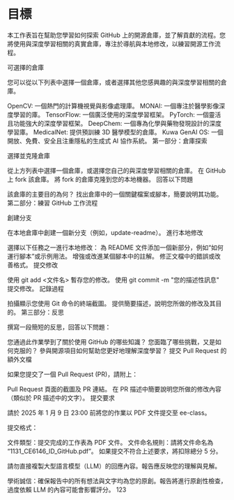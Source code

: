 # 目標

本工作表旨在幫助您學習如何探索 GitHub 上的開源倉庫，並了解貢獻的流程。您將使用與深度學習相關的真實倉庫，專注於導航與本地修改，以練習開源工作流程。

可選擇的倉庫

您可以從以下列表中選擇一個倉庫，或者選擇其他您感興趣的與深度學習相關的倉庫。

OpenCV: 一個熱門的計算機視覺與影像處理庫。
MONAI: 一個專注於醫學影像深度學習的庫。
TensorFlow: 一個廣泛使用的深度學習框架。
PyTorch: 一個靈活且功能強大的深度學習框架。
DeepChem: 一個專為化學與藥物發現設計的深度學習庫。
MedicalNet: 提供預訓練 3D 醫學模型的倉庫。
Kuwa GenAI OS: 一個開放、免費、安全且注重隱私的生成式 AI 協作系統。
第一部分：倉庫探索

選擇並克隆倉庫

從上方列表中選擇一個倉庫，或選擇您自己的與深度學習相關的倉庫。
在 GitHub 上 fork 該倉庫。
將 fork 的倉庫克隆到您的本地機器。
回答以下問題

該倉庫的主要目的為何？
找出倉庫中的一個關鍵檔案或腳本，簡要說明其功能。
第二部分：練習 GitHub 工作流程

創建分支

在本地倉庫中創建一個新分支（例如，update-readme）。
進行本地修改

選擇以下任務之一進行本地修改：
為 README 文件添加一個新部分，例如“如何運行腳本”或示例用法。
增強或改進某個腳本中的註解。
修正文檔中的錯誤或改善格式。
提交修改

使用 git add <文件名> 暫存您的修改。
使用 git commit -m "您的描述性訊息" 提交修改。
記錄過程

拍攝顯示您使用 Git 命令的終端截圖。
提供簡要描述，說明您所做的修改及其目的。
第三部分：反思

撰寫一段簡短的反思，回答以下問題：

您通過此作業學到了關於使用 GitHub 的哪些知識？
您面臨了哪些挑戰，又是如何克服的？
參與開源項目如何幫助您更好地理解深度學習？
提交 Pull Request 的額外文檔

如果您提交了一個 Pull Request (PR)，請附上：

Pull Request 頁面的截圖及 PR 連結。
在 PR 描述中簡要說明您所做的修改內容（類似於 PR 描述中的文字）。
提交要求

請於 2025 年 1 月 9 日 23:00 前將您的作業以 PDF 文件提交至 ee-class。

提交格式：

文件類型：提交完成的工作表為 PDF 文件。
文件命名規則：請將文件命名為 “1131_CE6146_ID_GitHub.pdf”。
如果提交不符合上述要求，將扣除總分 5 分。

請勿直接複製大型語言模型（LLM）的回應內容。報告應反映您的理解與見解。

學術誠信：確保報告中的所有想法與文字均為您的原創。報告將進行原創性檢查，過度依賴 LLM 的內容可能會影響評分。
123
